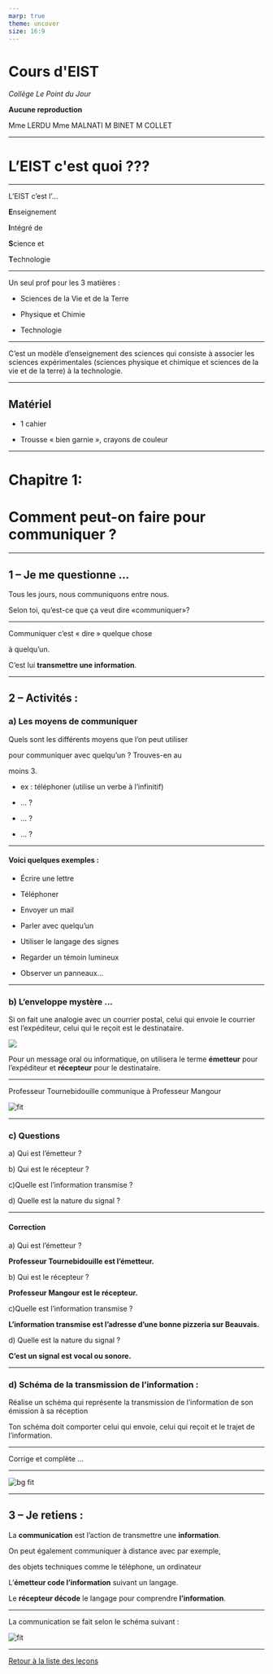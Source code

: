 ```yaml
---
marp: true
theme: uncover
size: 16:9
---
```

<!-- paginate: true -->
# Cours d'EIST

*Collège Le Point du Jour*

**Aucune reproduction**

Mme LERDU
Mme MALNATI
M BINET
M COLLET


---



# L’EIST c'est quoi ???


---


L’EIST c’est l’...

**E**nseignement

**I**ntégré de

**S**cience et

**T**echnologie

---



Un seul prof pour les 3 matières : 

* Sciences de la Vie et de la Terre

* Physique et Chimie

* Technologie

--- 

C’est un modèle d’enseignement des sciences qui consiste à associer les sciences expérimentales (sciences physique et chimique et sciences de la vie et de la terre) à la technologie.


---


## Matériel


* 1 cahier

* Trousse « bien garnie », crayons de couleur


---




# Chapitre 1:

# Comment peut-on faire pour communiquer ?


--- 

## 1 – Je me questionne ...





Tous les jours, nous communiquons entre nous.

Selon toi, qu’est-ce que ça veut dire «communiquer»?


---


Communiquer c’est « dire » quelque chose

à quelqu’un.


C’est lui **transmettre une information**.



---

## 2 – Activités :

### a) Les moyens de communiquer

Quels sont les différents moyens que l’on peut utiliser

pour communiquer avec quelqu’un ? Trouves-en au

moins 3.

- ex : téléphoner (utilise un verbe à l’infinitif)

- ... ?

- ... ?

- ... ?


--- 


#### Voici quelques exemples :


* Écrire une lettre

* Téléphoner

* Envoyer un mail

* Parler avec quelqu’un

* Utiliser le langage des signes

* Regarder un témoin lumineux

* Observer un panneaux...


---

### b) L’enveloppe mystère ...



Si on fait une analogie avec un courrier postal, celui qui envoie le courrier est l’expéditeur, celui qui le reçoit est le destinataire.

![](1.png)

Pour un message oral ou informatique, on utilisera le terme **émetteur** pour l’expéditeur et **récepteur** pour le destinataire.


---


Professeur Tournebidouille communique à Professeur Mangour

![fit](2.png)


---


### c) Questions


a) Qui est l’émetteur ?

b) Qui est le récepteur ?

c)Quelle est l’information transmise ?

d) Quelle est la nature du signal ?

---


#### Correction

a) Qui est l’émetteur ?

**Professeur Tournebidouille est l’émetteur.**


b) Qui est le récepteur ?

**Professeur Mangour est le récepteur.**

c)Quelle est l’information transmise ?

**L’information transmise est l’adresse d’une bonne pizzeria sur Beauvais.**

d) Quelle est la nature du signal ?

**C’est un signal est vocal ou sonore.**

---

### d) Schéma de la transmission de l’information :

Réalise un schéma qui représente la transmission de l’information de son émission à sa réception



Ton schéma doit comporter celui qui envoie, celui qui reçoit et le trajet de l’information.


--- 


Corrige et complète ...



---

![bg fit](3.png)

---


## 3 – Je retiens :

La **communication** est l’action de transmettre une **information**.

On peut également communiquer à distance avec par exemple,

des objets techniques comme le téléphone, un ordinateur

L’**émetteur code l’information** suivant un langage.

Le **récepteur décode** le langage pour comprendre **l’information**.


---


La communication se fait selon le schéma suivant :


![fit](4.png)    

---

[Retour à la liste des leçons](../index.md)



